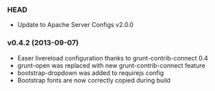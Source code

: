 ### HEAD

- Update to Apache Server Configs v2.0.0

### v0.4.2 (2013-09-07)

- Easer livereload configuration thanks to grunt-contrib-connect 0.4
- grunt-open was replaced with new grunt-contrib-connect feature
- bootstrap-dropdown was added to requirejs config
- Bootstrap fonts are now correctly copied during build
